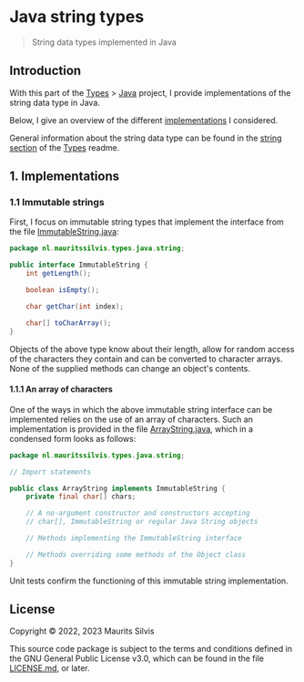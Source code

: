 # Java string types

> String data types implemented in Java

## Introduction

With this part of the [Types](https://github.com/mauritssilvis/types) > [Java](../../../../../../../..) project, I provide implementations of the string data type in Java.

Below, I give an overview of the different [implementations](#1-implementations) I considered.

General information about the string data type can be found in the [string section](https://github.com/mauritssilvis/types#31-string) of the [Types](https://github.com/mauritssilvis/types) readme.

## 1. Implementations

### 1.1 Immutable strings

First, I focus on immutable string types that implement the interface from the file [ImmutableString.java](ImmutableString.java):

```java
package nl.mauritssilvis.types.java.string;

public interface ImmutableString {
    int getLength();

    boolean isEmpty();

    char getChar(int index);

    char[] toCharArray();
}
```

Objects of the above type know about their length, allow for random access of the characters they contain and can be converted to character arrays.
None of the supplied methods can change an object's contents.

#### 1.1.1 An array of characters

One of the ways in which the above immutable string interface can be implemented relies on the use of an array of characters. Such an implementation is provided in the file [ArrayString.java](ArrayString.java), which in a condensed form looks as follows:

```java
package nl.mauritssilvis.types.java.string;

// Import statements

public class ArrayString implements ImmutableString {
    private final char[] chars;

    // A no-argument constructor and constructors accepting
    // char[], ImmutableString or regular Java String objects

    // Methods implementing the ImmutableString interface

    // Methods overriding some methods of the Object class
}
```

Unit tests confirm the functioning of this immutable string implementation.

## License

Copyright © 2022, 2023 Maurits Silvis

This source code package is subject to the terms and conditions defined in the GNU General Public License v3.0, which can be found in the file [LICENSE.md](../../../../../../../../LICENSE.md), or later.

